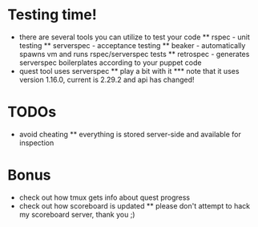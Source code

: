 # Testing time!

* there are several tools you can utilize to test your code
** rspec - unit testing
** serverspec - acceptance testing
** beaker - automatically spawns vm and runs rspec/serverspec tests
** retrospec - generates serverspec boilerplates according to your puppet code
* quest tool uses serverspec
** play a bit with it
*** note that it uses version 1.16.0, current is 2.29.2 and api has changed!

# TODOs

* avoid cheating
** everything is stored server-side and available for inspection

# Bonus

* check out how tmux gets info about quest progress
* check out how scoreboard is updated
** please don't attempt to hack my scoreboard server, thank you ;)
